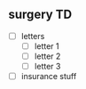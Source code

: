 ## surgery TD

- [ ] letters 
  - [ ] letter 1
  - [ ] letter 2
  - [ ] letter 3

- [ ] insurance stuff
